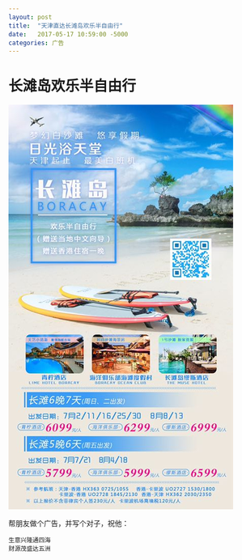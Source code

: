```yaml
---
layout: post
title:  "天津直达长滩岛欢乐半自由行"
date:   2017-05-17 10:59:00 -5000
categories: 广告
---
```


# 长滩岛欢乐半自由行

![天津直飞](/asset/pic/tj-boracay.jpg "天津直达长滩岛")

帮朋友做个广告，并写个对子，祝他：

```
生意兴隆通四海
财源茂盛达五洲
```
